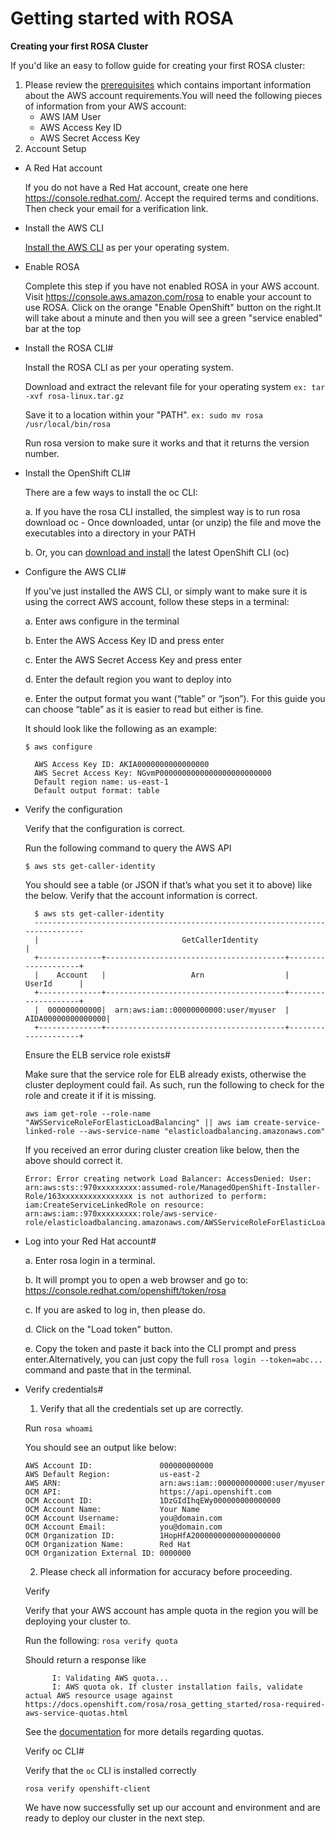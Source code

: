 # Getting started with ROSA
**Creating your first ROSA Cluster**

If you'd like an easy to follow guide for creating your first ROSA cluster:

1. Please review the [prerequisites](https://github.com/nedoshi/Red-Hat-OpenShift-Service-on-AWS/blob/main/prerequisites.md) which contains important information about the AWS account requirements.You will need the following pieces of information from your AWS account:
    - AWS IAM User
    - AWS Access Key ID
    - AWS Secret Access Key
2. Account Setup
* A Red Hat account

  If you do not have a Red Hat account, create one here https://console.redhat.com/. Accept the required terms and conditions. Then check your email for a verification link.
  
* Install the AWS CLI

  [Install the AWS CLI](https://aws.amazon.com/cli/) as per your operating system.
  
* Enable ROSA

  Complete this step if you have not enabled ROSA in your AWS account.
  Visit https://console.aws.amazon.com/rosa to enable your account to use ROSA.
  Click on the orange "Enable OpenShift" button on the right.It will take about a minute and then you will see a green "service enabled" bar at the top

* Install the ROSA CLI#

  Install the ROSA CLI as per your operating system.
  
  Download and extract the relevant file for your operating system
  ```ex: tar -xvf rosa-linux.tar.gz```
  
  Save it to a location within your "PATH".
  ```ex: sudo mv rosa /usr/local/bin/rosa```
  
  Run rosa version to make sure it works and that it returns the version number.
  
* Install the OpenShift CLI#

  There are a few ways to install the oc CLI:

    a. If you have the rosa CLI installed, the simplest way is to run rosa download oc
          - Once downloaded, untar (or unzip) the file and move the executables into a directory in your PATH

    b. Or, you can [download and install](https://docs.openshift.com/container-platform/4.9/cli_reference/openshift_cli/getting-started-cli.html#installing-openshift-cli) the latest OpenShift CLI (oc)

* Configure the AWS CLI#

  If you've just installed the AWS CLI, or simply want to make sure it is using the correct AWS account, follow these steps in a terminal:
  
    a. Enter aws configure in the terminal
    
    b. Enter the AWS Access Key ID and press enter
    
    c. Enter the AWS Secret Access Key and press enter
    
    d. Enter the default region you want to deploy into
    
    e. Enter the output format you want (“table” or “json”). 
    For this guide you can choose “table” as it is easier to read but either is fine.
    
    It should look like the following as an example:
    
    ```$ aws configure```
    
        AWS Access Key ID: AKIA0000000000000000
        AWS Secret Access Key: NGvmP0000000000000000000000000
        Default region name: us-east-1
        Default output format: table
        
* Verify the configuration

  Verify that the configuration is correct.

  Run the following command to query the AWS API
  
    ```$ aws sts get-caller-identity```
    
  You should see a table (or JSON if that’s what you set it to above) like the below. Verify that the account information is correct.
        
        $ aws sts get-caller-identity
        ------------------------------------------------------------------------------
        |                                GetCallerIdentity                           |
        +--------------+----------------------------------------+--------------------+
        |    Account   |                   Arn                  |        UserId      |
        +--------------+----------------------------------------+--------------------+
        |  000000000000|  arn:aws:iam::00000000000:user/myuser  |  AIDA00000000000000|
        +--------------+----------------------------------------+--------------------+
   
   Ensure the ELB service role exists#

   Make sure that the service role for ELB already exists, otherwise the cluster deployment could fail. As such, run the following to check for the role and create it if it is missing.

    ```
    aws iam get-role --role-name "AWSServiceRoleForElasticLoadBalancing" || aws iam create-service-linked-role --aws-service-name "elasticloadbalancing.amazonaws.com" 
    ```

  If you received an error during cluster creation like below, then the above should correct it.

    ```
    Error: Error creating network Load Balancer: AccessDenied: User: arn:aws:sts::970xxxxxxxxx:assumed-role/ManagedOpenShift-Installer-Role/163xxxxxxxxxxxxxxxx is not authorized to perform: iam:CreateServiceLinkedRole on resource: arn:aws:iam::970xxxxxxxxx:role/aws-service-role/elasticloadbalancing.amazonaws.com/AWSServiceRoleForElasticLoadBalancing" 
    ```

*  Log into your Red Hat account#

      a. Enter rosa login in a terminal.
      
      b. It will prompt you to open a web browser and go to: https://console.redhat.com/openshift/token/rosa
      
      c. If you are asked to log in, then please do.
      
      d. Click on the "Load token" button.
      
      e. Copy the token and paste it back into the CLI prompt and press enter.Alternatively, you can just copy the full ```rosa login --token=abc... ```command and paste that in the terminal.
* Verify credentials#

    1. Verify that all the credentials set up are correctly.

    Run ```rosa whoami```

    You should see an output like below:
    ```
    AWS Account ID:               000000000000
    AWS Default Region:           us-east-2
    AWS ARN:                      arn:aws:iam::000000000000:user/myuser
    OCM API:                      https://api.openshift.com
    OCM Account ID:               1DzGIdIhqEWy000000000000000
    OCM Account Name:             Your Name
    OCM Account Username:         you@domain.com
    OCM Account Email:            you@domain.com
    OCM Organization ID:          1HopHfA20000000000000000000
    OCM Organization Name:        Red Hat
    OCM Organization External ID: 0000000
    ```
    
    2. Please check all information for accuracy before proceeding.
      
    Verify
    
    Verify that your AWS account has ample quota in the region you will be deploying your cluster to. 
    
    Run the following:
    ``` rosa verify quota ```
    
    Should return a response like
    
            I: Validating AWS quota...
            I: AWS quota ok. If cluster installation fails, validate actual AWS resource usage against https://docs.openshift.com/rosa/rosa_getting_started/rosa-required-aws-service-quotas.html
    
    
    See the [documentation](https://docs.openshift.com/rosa/rosa_getting_started_sts/rosa-sts-required-aws-service-quotas.html) for more details regarding quotas.
    
    Verify oc CLI#

    Verify that the ```oc``` CLI is installed correctly

    ```rosa verify openshift-client```

    We have now successfully set up our account and environment and are ready to deploy our cluster in the next step.
